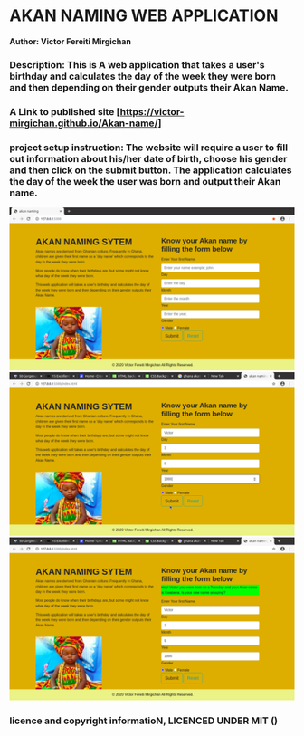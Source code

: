 # AKAN NAMING WEB APPLICATION

#### Author: Victor Fereiti Mirgichan 

### Description: This is A web application that takes a user's birthday and calculates the day of the week they were born and then depending on their gender outputs their Akan Name. 

### A Link to published site [https://victor-mirgichan.github.io/Akan-name/]


### project setup instruction: The website will require a user to fill out information about his/her date of birth, choose his gender and then click on the submit button. The application calculates the day of the week the user was born and output their Akan name.

![screenshoot1](Screenshot001.png)
![screenshoot1](Screenshot002.png)
![screenshoot1](Screenshot003.png)

### licence and copyright informatioN, LICENCED UNDER MIT ()
